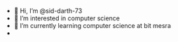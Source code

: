 - 👋 Hi, I’m @sid-darth-73
- 👀 I’m interested in computer science
- 🌱 I’m currently learning computer science at bit mesra
- 


<!---
sid-darth-73/sid-darth-73 is a ✨ special ✨ repository because its `README.md` (this file) appears on your GitHub profile.
You can click the Preview link to take a look at your changes.
--->
